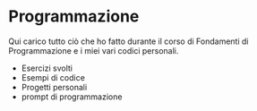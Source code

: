 # Programmazione

Qui carico tutto ciò che ho fatto durante il corso di Fondamenti di Programmazione e i miei vari codici personali.

- Esercizi svolti
- Esempi di codice
- Progetti personali
- prompt di programmazione